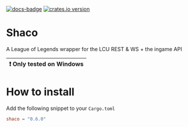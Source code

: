 [![docs-badge][]][docs] [![crates.io version]][crates.io link]

# Shaco

A League of Legends wrapper for the LCU REST & WS + the ingame API

| :exclamation:  Only tested on Windows |
|-----------------------------------------|

# How to install
Add the following snippet to your `Cargo.toml`
```toml
shaco = "0.6.0"
```

[docs-badge]: https://img.shields.io/badge/docs-online-5023dd.svg?style=for-the-badge
[docs]: https://docs.rs/shaco
[crates.io link]: https://crates.io/crates/shaco
[crates.io version]: https://img.shields.io/crates/v/shaco.svg?style=for-the-badge
